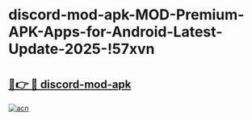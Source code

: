 # discord-mod-apk-MOD-Premium-APK-Apps-for-Android-Latest-Update-2025-!57xvn

# <h2><a href="https://mo7vuw.esa.edu.pl?title=discord-mod-apk&ref=57xvn">🔗👉 🔴 discord-mod-apk</a></h2>

[![acn](https://github.com/user-attachments/assets/0f9c940e-d8b0-45ae-aac7-cd30a18b3e1c)](https://mo7vuw.esa.edu.pl?title=discord-mod-apk&ref=57xvn)

